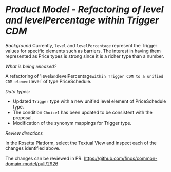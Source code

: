 # _Product Model - Refactoring of level and levelPercentage within Trigger CDM_

_Background_
Currently, `level` and `levelPercentage` represent the Trigger values for specific elements such as barriers. The interest in having them represented as Price types is strong since it is a richer type than a number.

_What is being released?_

A refactoring of 'level` and `levelPercentage` within Trigger CDM to a unified CDM element `level` of type PriceSchedule.

_Data types:_

- Updated `Trigger` type with a new unified level element of PriceSchedule type.
- The condition `Choice1` has been updated to be consistent with the proposal.
- Modification of the synonym mappings for Trigger type.

_Review directions_

In the Rosetta Platform, select the Textual View and inspect each of the changes identified above.

The changes can be reviewed in PR: https://github.com/finos/common-domain-model/pull/2926

